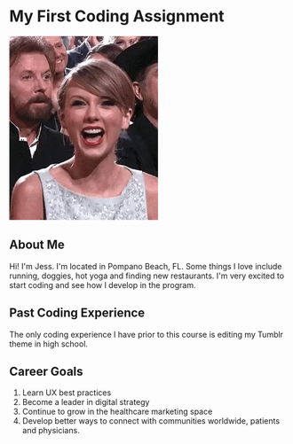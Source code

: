 # My First Coding Assignment
![](ae7a159ab9abfd4ee5e0e03979c2ba73-2.gif)
## About Me
Hi! I'm Jess. I'm located in Pompano Beach, FL. Some things I love include running, doggies, hot yoga and finding new restaurants.  I'm very excited to start coding and see how I develop in the program.
## Past Coding Experience
The only coding experience I have prior to this course is editing my Tumblr theme in high school.
## Career Goals
1. Learn UX best practices
2. Become a leader in digital strategy
3. Continue to grow in the healthcare marketing space
4. Develop better ways to connect with communities worldwide, patients and physicians.